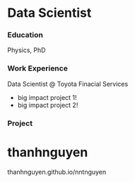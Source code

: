 # Data Scientist
### Education
Physics, PhD
### Work Experience
Data Scientist @ Toyota Finacial Services
- big impact project 1!
- big impact project 2!
### Project

# thanhnguyen
thanhnguyen.github.io/nntnguyen
